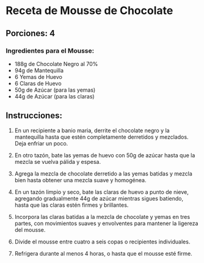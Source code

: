 # Receta de Mousse de Chocolate

## Porciones: 4

### Ingredientes para el Mousse:

- 188g de Chocolate Negro al 70%
- 94g de Mantequilla
- 6 Yemas de Huevo
- 6 Claras de Huevo
- 50g de Azúcar (para las yemas)
- 44g de Azúcar (para las claras)

## Instrucciones:

1. En un recipiente a banio maria, derrite el chocolate negro y la mantequilla hasta que estén completamente derretidos y mezclados. Deja enfriar un poco.

2. En otro tazón, bate las yemas de huevo con 50g de azúcar hasta que la mezcla se vuelva pálida y espesa.

3. Agrega la mezcla de chocolate derretido a las yemas batidas y mezcla bien hasta obtener una mezcla suave y homogénea.

4. En un tazón limpio y seco, bate las claras de huevo a punto de nieve, agregando gradualmente 44g de azúcar mientras sigues batiendo, hasta que las claras estén firmes y brillantes.

5. Incorpora las claras batidas a la mezcla de chocolate y yemas en tres partes, con movimientos suaves y envolventes para mantener la ligereza del mousse.

6. Divide el mousse entre cuatro a seis copas o recipientes individuales.

7. Refrigera durante al menos 4 horas, o hasta que el mousse esté firme.



